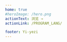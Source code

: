 ```yaml
---
home: true
#heroImage: /hero.png
actionText: 浏览 →
actionLink: /PROGRAM_LANG/

footer: Yi-yezi
---
```


